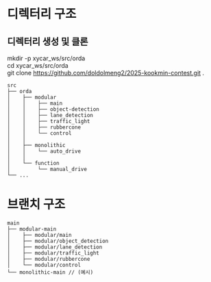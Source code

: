 디렉터리 구조
=

## 디렉터리 생성 및 클론
mkdir -p xycar_ws/src/orda  
cd xycar_ws/src/orda  
git clone https://github.com/doldolmeng2/2025-kookmin-contest.git .  

```
src
├── orda
│    ├── modular
│    │    ├── main
│    │    ├── object-detection
│    │    ├── lane_detection
│    │    ├── traffic_light
│    │    ├── rubbercone
│    │    └── control
│    │
│    ├── monolithic
│    │    └── auto_drive
│    │
│    └── function
│         └── manual_drive
└── ...
```


# 브랜치 구조
```
main
├── modular-main
│    ├── modular/main
│    ├── modular/object_detection
│    ├── modular/lane_detection
│    ├── modular/traffic_light
│    ├── modular/rubbercone
│    └── modular/control
└── monolithic-main // (예시)

```
